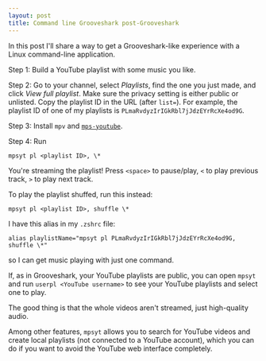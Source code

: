 ```yaml
---
layout: post
title: Command line Grooveshark post-Grooveshark
---
```


In this post I'll share a way to get a Grooveshark-like experience with
a Linux command-line application.

Step 1: Build a YouTube playlist with some music you like.

Step 2: Go to your channel, select _Playlists_, find the one you just made,
and click _View full playlist_.
Make sure the privacy setting is either public or unlisted.
Copy the playlist ID in the URL (after `list=`).
For example, the playlist ID of one of my playlists is
`PLmaRvdyzIrIGkRbl7jJdzEYrRcXe4od9G`.

Step 3: Install `mpv` and [`mps-youtube`](`https://github.com/mps-youtube/mps-youtube`).

Step 4: Run

    mpsyt pl <playlist ID>, \*

You're streaming the playlist!
Press `<space>` to pause/play, `<` to play previous track, `>` to play next
track.


To play the playlist shuffed, run this instead:

    mpsyt pl <playlist ID>, shuffle \*

I have this alias in my `.zshrc` file:

    alias playlistName="mpsyt pl PLmaRvdyzIrIGkRbl7jJdzEYrRcXe4od9G, shuffle \*"

so I can get music playing with just one command.

If, as in Grooveshark, your YouTube playlists are public, you can open
`mpsyt` and run `userpl <YouTube username>` to see your YouTube playlists
and select one to play.

The good thing is that the whole videos aren't streamed, just high-quality
audio.

Among other features, `mpsyt` allows you to search for YouTube videos and
create local playlists (not connected to a YouTube account), which you can do
if you want to avoid the YouTube web interface completely.


